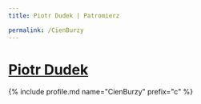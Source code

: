 ```yaml
---
title: Piotr Dudek | Patromierz

permalink: /CienBurzy
---
```


# [Piotr Dudek](https://patronite.pl/CienBurzy)

{% include profile.md name="CienBurzy" prefix="c" %}
